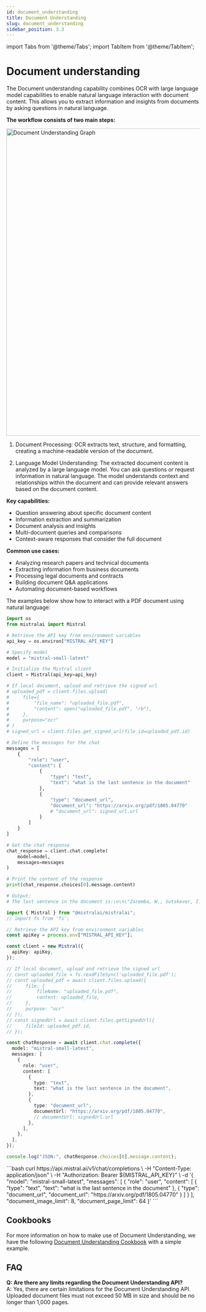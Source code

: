 ```yaml
---
id: document_understanding
title: Document Understanding
slug: document_understanding
sidebar_position: 3.3
---
```


import Tabs from '@theme/Tabs';
import TabItem from '@theme/TabItem';

# Document understanding

The Document understanding capability combines OCR with large language model capabilities to enable natural language interaction with document content. This allows you to extract information and insights from documents by asking questions in natural language.

**The workflow consists of two main steps:**

<div style={{ textAlign: 'center' }}>
  <img
    src="/static/img/document_understanding.png"
    alt="Document Understanding Graph"
    width="800"
    style={{ borderRadius: '15px' }}
  />
</div>

1. Document Processing: OCR extracts text, structure, and formatting, creating a machine-readable version of the document.

2. Language Model Understanding: The extracted document content is analyzed by a large language model. You can ask questions or request information in natural language. The model understands context and relationships within the document and can provide relevant answers based on the document content.


**Key capabilities:**
- Question answering about specific document content
- Information extraction and summarization
- Document analysis and insights
- Multi-document queries and comparisons
- Context-aware responses that consider the full document

**Common use cases:**
- Analyzing research papers and technical documents
- Extracting information from business documents
- Processing legal documents and contracts
- Building document Q&A applications
- Automating document-based workflows

The examples below show how to interact with a PDF document using natural language:

<Tabs groupId="code">
  <TabItem value="python" label="python" default>

```python
import os
from mistralai import Mistral

# Retrieve the API key from environment variables
api_key = os.environ["MISTRAL_API_KEY"]

# Specify model
model = "mistral-small-latest"

# Initialize the Mistral client
client = Mistral(api_key=api_key)

# If local document, upload and retrieve the signed url
# uploaded_pdf = client.files.upload(
#     file={
#         "file_name": "uploaded_file.pdf",
#         "content": open("uploaded_file.pdf", "rb"),
#     },
#     purpose="ocr"
# )
# signed_url = client.files.get_signed_url(file_id=uploaded_pdf.id)

# Define the messages for the chat
messages = [
    {
        "role": "user",
        "content": [
            {
                "type": "text",
                "text": "what is the last sentence in the document"
            },
            {
                "type": "document_url",
                "document_url": "https://arxiv.org/pdf/1805.04770"
                # "document_url": signed_url.url
            }
        ]
    }
]

# Get the chat response
chat_response = client.chat.complete(
    model=model,
    messages=messages
)

# Print the content of the response
print(chat_response.choices[0].message.content)

# Output: 
# The last sentence in the document is:\n\n\"Zaremba, W., Sutskever, I., and Vinyals, O. Recurrent neural network regularization. arXiv:1409.2329, 2014.
```

  </TabItem>
  <TabItem value="typescript" label="typescript">
    
```typescript
import { Mistral } from "@mistralai/mistralai";
// import fs from 'fs';

// Retrieve the API key from environment variables
const apiKey = process.env["MISTRAL_API_KEY"];

const client = new Mistral({
  apiKey: apiKey,
});

// If local document, upload and retrieve the signed url
// const uploaded_file = fs.readFileSync('uploaded_file.pdf');
// const uploaded_pdf = await client.files.upload({
//     file: {
//         fileName: "uploaded_file.pdf",
//         content: uploaded_file,
//     },
//     purpose: "ocr"
// });
// const signedUrl = await client.files.getSignedUrl({
//     fileId: uploaded_pdf.id,
// });

const chatResponse = await client.chat.complete({
  model: "mistral-small-latest",
  messages: [
    {
      role: "user",
      content: [
        {
          type: "text",
          text: "what is the last sentence in the document",
        },
        {
          type: "document_url",
          documentUrl: "https://arxiv.org/pdf/1805.04770",
          // documentUrl: signedUrl.url
        },
      ],
    },
  ],
});

console.log("JSON:", chatResponse.choices[0].message.content);
```
  </TabItem>
  <TabItem value="curl" label="curl">
```bash
curl https://api.mistral.ai/v1/chat/completions \
  -H "Content-Type: application/json" \
  -H "Authorization: Bearer ${MISTRAL_API_KEY}" \
  -d '{
    "model": "mistral-small-latest",
    "messages": [
      {
        "role": "user",
        "content": [
          {
            "type": "text",
            "text": "what is the last sentence in the document"
          },
          {
            "type": "document_url",
            "document_url": "https://arxiv.org/pdf/1805.04770"
          }
        ]
      }
    ],
    "document_image_limit": 8,
    "document_page_limit": 64
  }'
```
  </TabItem>
</Tabs>

## Cookbooks
For more information on how to make use of Document Understanding, we have the following [Document Understanding Cookbook](https://colab.research.google.com/github/mistralai/cookbook/blob/main/mistral/ocr/document_understanding.ipynb) with a simple example.

## FAQ
**Q: Are there any limits regarding the Document Understanding API?**\
A: Yes, there are certain limitations for the Document Understanding API. Uploaded document files must not exceed 50 MB in size and should be no longer than 1,000 pages.
